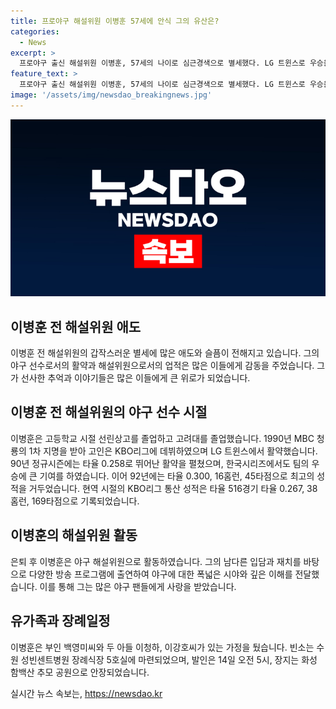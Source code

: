```yaml
---
title: 프로야구 해설위원 이병훈 57세에 안식 그의 유산은?
categories:
  - News
excerpt: >
  프로야구 출신 해설위원 이병훈, 57세의 나이로 심근경색으로 별세했다. LG 트윈스로 우승을 이끌며 90년대 한국시리즈에서 빛났고, KBO리그 통산 성적은 타율 0.267, 38홈런, 169타점이었다. 은퇴 후 해설위원으로 활약하며 유쾌한 입담과 구수한 설명력으로 사랑을 받았다. 부인과 두 아들을 두고 빈소는 수원 성 빈센트 병원 장례식장 5호실에, 장지는 화성 함백산 추모 공원으로 정해졌다.
feature_text: >
  프로야구 출신 해설위원 이병훈, 57세의 나이로 심근경색으로 별세했다. LG 트윈스로 우승을 이끌며 90년대 한국시리즈에서 빛났고, KBO리그 통산 성적은 타율 0.267, 38홈런, 169타점이었다. 은퇴 후 해설위원으로 활약하며 유쾌한 입담과 구수한 설명력으로 사랑을 받았다. 부인과 두 아들을 두고 빈소는 수원 성 빈센트 병원 장례식장 5호실에, 장지는 화성 함백산 추모 공원으로 정해졌다.
image: '/assets/img/newsdao_breakingnews.jpg'
---
```


<p><img src="/assets/img/newsdao_breakingnews.jpg" alt="ontimetimes 속보" /></p>

<h2 data-ke-size="size26">이병훈 전 해설위원 애도</h2>

<p data-ke-size="size16">이병훈 전 해설위원의 갑작스러운 별세에 많은 애도와 슬픔이 전해지고 있습니다. 그의 야구 선수로서의 활약과 해설위원으로서의 업적은 많은 이들에게 감동을 주었습니다. 그가 선사한 추억과 이야기들은 많은 이들에게 큰 위로가 되었습니다.</p>

<h2 data-ke-size="size26">이병훈 전 해설위원의 야구 선수 시절</h2>

<p data-ke-size="size16">이병훈은 고등학교 시절 선린상고를 졸업하고 고려대를 졸업했습니다. 1990년 MBC 청룡의 1차 지명을 받아 고인은 KBO리그에 데뷔하였으며 LG 트윈스에서 활약했습니다. 90년 정규시즌에는 타율 0.258로 뛰어난 활약을 펼쳤으며, 한국시리즈에서도 팀의 우승에 큰 기여를 하였습니다. 이어 92년에는 타율 0.300, 16홈런, 45타점으로 최고의 성적을 거두었습니다. 현역 시절의 KBO리그 통산 성적은 타율 516경기 타율 0.267, 38홈런, 169타점으로 기록되었습니다.</p>

<h2 data-ke-size="size26">이병훈의 해설위원 활동</h2>

<p data-ke-size="size16">은퇴 후 이병훈은 야구 해설위원으로 활동하였습니다. 그의 남다른 입담과 재치를 바탕으로 다양한 방송 프로그램에 출연하여 야구에 대한 폭넓은 시야와 깊은 이해를 전달했습니다. 이를 통해 그는 많은 야구 팬들에게 사랑을 받았습니다.</p>

<h2 data-ke-size="size26">유가족과 장례일정</h2>

<p data-ke-size="size16">이병훈은 부인 백영미씨와 두 아들 이청하, 이강호씨가 있는 가정을 뒀습니다. 빈소는 수원 성빈센트병원 장례식장 5호실에 마련되었으며, 발인은 14일 오전 5시, 장지는 화성 함백산 추모 공원으로 안장되었습니다.</p>
실시간 뉴스 속보는, <a href="https://newsdao.kr" rel="dofollow">https://newsdao.kr</a>


